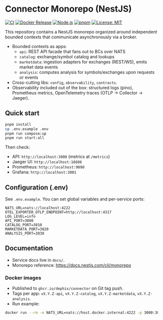 # Connector Monorepo (NestJS)

[![CI](https://github.com/dephix/connector/actions/workflows/ci.yml/badge.svg)](https://github.com/dephix/connector/actions/workflows/ci.yml)
[![Docker Release](https://github.com/dephix/connector/actions/workflows/release.yml/badge.svg)](https://github.com/dephix/connector/actions/workflows/release.yml)
[![Node.js](https://img.shields.io/badge/node-22.x-brightgreen)](https://nodejs.org)
[![pnpm](https://img.shields.io/badge/pnpm-10.x-orange)](https://pnpm.io)
[![License: MIT](https://img.shields.io/badge/License-MIT-yellow.svg)](LICENSE)

This repository contains a NestJS monorepo organized around independent bounded contexts that communicate asynchronously via a broker.

- Bounded contexts as apps:
  - `api`: REST API facade that fans out to BCs over NATS
  - `catalog`: exchange/symbol catalog and lookups
  - `marketdata`: ingestion adapters for exchanges (REST/WS), emits market data events
  - `analysis`: computes analysis for symbols/exchanges upon requests or events
- Cross-cutting libs: `config`, `observability`, `contracts`.
- Observability included out of the box: structured logs (pino), Prometheus metrics, OpenTelemetry traces (OTLP → Collector → Jaeger).

## Quick start

```bash
pnpm install
cp .env.example .env
pnpm run compose:up
pnpm run start:all
```

Then check:

- API: `http://localhost:3000` (metrics at `/metrics`)
- Jaeger UI: `http://localhost:16686`
- Prometheus: `http://localhost:9090`
- Grafana: `http://localhost:3001`

## Configuration (.env)

See `.env.example`. You can set global variables and per-service ports:

```env
NATS_URL=nats://localhost:4222
OTEL_EXPORTER_OTLP_ENDPOINT=http://localhost:4317
LOG_LEVEL=info
API_PORT=3000
CATALOG_PORT=3010
MARKETDATA_PORT=3020
ANALYSIS_PORT=3030
```

## Documentation

- Service docs live in `docs/`.
- Monorepo reference: https://docs.nestjs.com/cli/monorepo

### Docker images

- Published to `ghcr.io/dephix/connector` on Git tag push.
- Tags per app: `vX.Y.Z-api`, `vX.Y.Z-catalog`, `vX.Y.Z-marketdata`, `vX.Y.Z-analysis`.
- Run example:

```bash
docker run --rm -e NATS_URL=nats://host.docker.internal:4222 -p 3000:3000 ghcr.io/dephix/connector:v0.1.0-api
```
